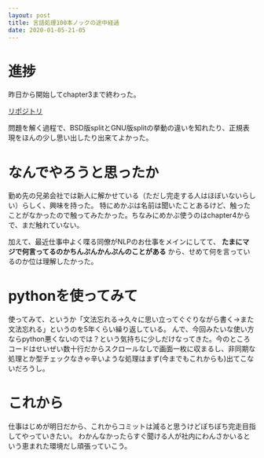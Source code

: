 ```yaml
---
layout: post
title: 言語処理100本ノックの途中経過
date: 2020-01-05-21-05
---
```


# 進捗

昨日から開始してchapter3まで終わった。

[リポジトリ](https://github.com/kuisiba/nlp100knock)

問題を解く過程で、BSD版splitとGNU版splitの挙動の違いを知れたり、正規表現をほんの少し思い出したり出来てよかった。

# なんでやろうと思ったか

勤め先の兄弟会社では新人に解かせている（ただし完走する人はほぼいないらしい）らしく、興味を持った。
特にめかぶは名前は聞いたことあるけど、触ったことがなかったので触ってみたかった。ちなみにめかぶ使うのはchapter4からで、まだ触れていない。

加えて、最近仕事中よく喋る同僚がNLPのお仕事をメインにしてて、 __たまにマジで何言ってるのかちんぷんかんぷんのことがある__ から、せめて何を言っているのか位は理解したかった。

# pythonを使ってみて

使ってみて、というか「文法忘れる→久々に思い立ってぐぐりながら書く→また文法忘れる」というのを5年くらい繰り返している。
んで、今回みたいな使い方ならpython悪くないのでは？という気持ちに少しだけなってきた。今のところコードはせいぜい数十行だからスクロールなしで画面一枚に収まるし、非同期な処理とか型チェックなきゃ辛いような処理はまず(今までもこれからも)出てこないだろうし。

# これから

仕事はじめが明日だから、これからコミットは減ると思うけどぼちぼち完走目指してやっていきたい。
わかんなかったらすぐ聞ける人が社内にわんさかいるという恵まれた環境だし頑張っていこう。
